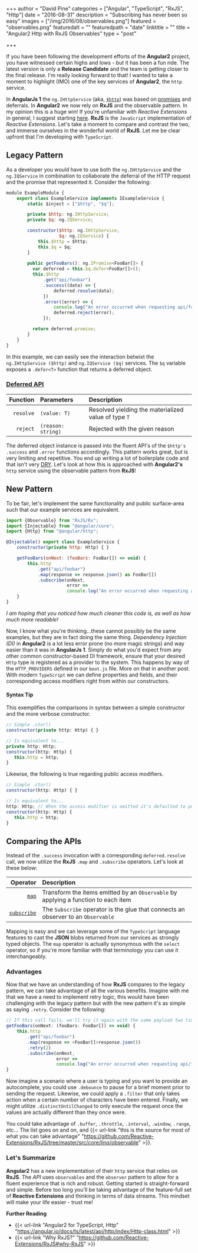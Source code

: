 +++
author = "David Pine"
categories = ["Angular", "TypeScript", "RxJS", "Http"]
date = "2016-08-31"
description = "Subscribing has never been so easy"
images = ["/img/2016/08/observables.png"]
featured = "observables.png"
featuredalt = ""
featuredpath = "date"
linktitle = ""
title = "Angular2 Http with RxJS Observables"
type = "post"

+++

If you have been following the development efforts of the **Angular2** project, you have witnessed certain highs and lows - but it has been a fun ride. The latest version is only a **Release Candidate** and the team
is getting closer to the final release. I'm really looking forward to that! I wanted to take a moment to highlight (IMO) one of the key services of **Angular2**, the `http` service.

In **AngularJs 1** the `ng.IHttpService` (aka, [`$http`](https://docs.angularjs.org/api/ng/service/$http)) was based on 
[promises](https://developer.mozilla.org/en-US/docs/Web/JavaScript/Reference/Global_Objects/Promise) and deferrals. 
In **Angular2** we now rely on **RxJS** and the observable pattern. In my opinion this is a huge win!
If you're unfamiliar with _Reactive Extensions_ in general, I suggest starting [here](https://msdn.microsoft.com/en-us/data/gg577609.aspx).
**RxJS** is the `JavaScript` implementation of _Reactive Extensions_.
Let's take a moment to compare and contrast the two, and immerse ourselves in the wonderful world of **RxJS**. 
Let me be clear upfront that I'm developing with `TypeScript`.

## Legacy Pattern

As a developer you would have to use both the `ng.IHttpService` and the `ng.IQService` in combination to collaborate the deferral of the 
HTTP request and the promise that represented it. Consider the following:

```javascript
module ExampleModule {
    export class ExampleService implements IExampleService {
        static $inject = ["$http", "$q"];

        private $http: ng.IHttpService;
        private $q: ng.IQService;

        constructor($http: ng.IHttpService, 
                    $q: ng.IQService) {
            this.$http = $http;
            this.$q = $q;
        }
        
        public getFooBars(): ng.IPromise<FooBar[]> {
          var deferred = this.$q.defer<FooBar[]>();
          this.$http
              .get("api/foobar")
              .success((data) => {
                  deferred.resolve(data);
              })
              .error((error) => {
                  console.log("An error occurred when requesting api/foobar.", error);
                  deferred.reject(error);
              });

          return deferred.promise;
        }
    }
}
```

In this example, we can easily see the interaction betwixt the `ng.IHttpService ($http)` and `ng.IQService ($q)` services. The `$q` variable exposes a `.defer<T>` function that returns a deferred object. 

### [Deferred API](https://docs.angularjs.org/api/ng/service/$q#the-deferred-api)

| Function | Parameters | Description |
|---------:|:------------|:-----------|
| `resolve`| `(value: T)`  | Resolved yielding the materialized value of type `T` |
| `reject` | `(reason: string)` | Rejected with the given reason | 

The deferred object instance is passed into the fluent API's of the `$http's` `.success` and `.error` functions accordingly. This pattern works great, but is very limiting and repetitive. 
You end up writing a lot of boilerplate code and that isn't very [DRY](https://en.wikipedia.org/wiki/Don%27t_repeat_yourself). Let's look at how this is approached with **Angular2's** `http` service using the observable pattern from **RxJS**!

## New Pattern

To be fair, let's implement the same functionality and public surface-area such that our example services are equivalent.

```javascript
import {Observable} from "RxJS/Rx";
import {Injectable} from "@angular/core";
import {Http} from "@angular/http";

@Injectable() export class ExampleService {
    constructor(private http: Http) { }

    getFooBars(onNext: (fooBars: FooBar[]) => void) {
        this.http
            .get("api/foobar")
            .map(response => response.json() as FooBar[])
            .subscribe(onNext,
                       error => 
                       console.log("An error occurred when requesting api/foobar.", error));
    }
}
```
*I am hoping that you noticed how much cleaner this code is, as well as how much more readable!*

Now, I know what you're thinking...these cannot possibly be the same examples, but they are in fact doing the same thing. _Dependency Injection (DI)_ in **Angular2** is a lot less error prone (no more magic strings) and way easier than
it was in **AngularJs 1**.
Simply do what you'd expect from any other common constructor-based DI framework, ensure that your desired `Http` type is registered as a provider to the system. This happens by way of the `HTTP_PROVIDERS` defined in our `boot.js` file.
More on that in another post. With modern `TypeScript` we can define properties and fields, and their corresponding access modifiers right from within our constructors.

#### Syntax Tip

This exemplifies the comparisons in syntax between a simple constructor and the more verbose constructor.

```javascript
// Simple .ctor()
constructor(private http: Http) { }

// Is equivalent to...
private http: Http;
constructor(http: Http) {
   this.http = http;
}
```
Likewise, the following is true regarding public access modifiers.
```javascript
// Simple .ctor()
constructor(http: Http) { }

// Is equivalent to...
http: Http; // When the access modifier is omitted it's defaulted to public
constructor(http: Http) {
   this.http = http;
}
```
## Comparing the APIs

Instead of the `.success` invocation with a corresponding `deferred.resolve` call, we now utilize the **RxJS** `.map` and `.subscribe` operators. Let's look at these below:

| Operator | Description |
|---------:|:------------|
| [`map`](https://reactivex.io/documentation/operators/map.html) | Transform the items emitted by an `Observable` by applying a function to each item |
| [`subscribe`](https://reactivex.io/documentation/operators/subscribe.html) | The `Subscribe` operator is the glue that connects an observer to an `Observable` |

Mapping is easy and we can leverage some of the `TypeScript` language features to cast the **JSON** blobs returned from our services as strongly typed objects. The `map` operator is actually
synonymous with the `select` operator, so if you're more familiar with that terminology you can use it interchangeably.

### Advantages

Now that we have an understanding of how **RxJS** compares to the legacy pattern, we can take advantage of all the various benefits. Imagine with me that we have a need to implement retry logic,
this would have been challenging with the legacy pattern but with the new pattern it's as simple as saying `.retry`. Consider the following:

```javascript
// If this call fails, we'll try it again with the same payload two times
getFooBars(onNext: (fooBars: FooBar[]) => void) {
    this.http
        .get("api/foobar")
        .map(response => <FooBar[]>response.json())
        .retry(2)
        .subscribe(onNext,
                   error => 
                   console.log("An error occurred when requesting api/foobar.", error));
}
```
Now imagine a scenario where a user is typing and you want to provide an autocomplete, you could use `.debounce` to pause for a brief moment prior to sending the request. Likewise,
we could apply a `.filter` that only takes action when a certain number of characters have been entered. Finally, we might utilize `.distinctUntilChanged` to only execute the request once 
the values are actually different than they once were.   

You could take advantage of `.buffer`, `.throttle`, `.interval`, `.window`, `.range`, etc... The list goes on and on, 
and {{< url-link "this is the source for most of what you can take advantage" "https://github.com/Reactive-Extensions/RxJS/tree/master/src/core/linq/observable" >}}.

### Let's Summarize

**Angular2** has a new implementation of their `http` service that relies on **RxJS**. The *API* uses `observables` and the `observer` pattern to allow for a fluent experience that is rich and robust.
Getting started is straight-forward and simple. Before too long you'll be taking advantage of the feature-full set of **Reactive Extensions** and thinking in terms of data streams. 
This mindset will make your life easier - trust me!  

**Further Reading**

 - {{< url-link "Angular2 for TypeScript, Http" "https://angular.io/docs/ts/latest/api/http/index/Http-class.html" >}}
 - {{< url-link "Why RxJS?" "https://github.com/Reactive-Extensions/RxJS#why-RxJS" >}}